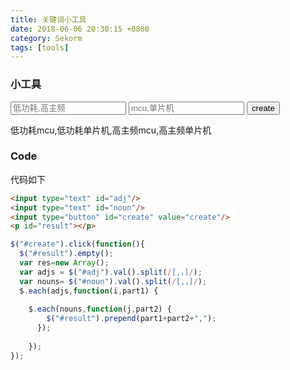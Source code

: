 ```yaml
---
title: 关键词小工具
date: 2018-06-06 20:30:15 +0800
category: Sekorm
tags: [tools]
---
```


### 小工具

<input type="text" id="adj" placeholder="低功耗,高主频"/>
<input type="text" id="noun" placeholder="mcu,单片机"/>
<input type="button" id="create" value="create"/>
<p id="result">低功耗mcu,低功耗单片机,高主频mcu,高主频单片机</p> 

<script>
$("#create").click(function(){
  $("#result").empty();
  var res=new Array();
  var adjs = $("#adj").val().split(/[,，]/);
  var nouns= $("#noun").val().split(/[,，]/);
  $.each(adjs,function(i,part1) {
    
    $.each(nouns,function(j,part2) {
        $("#result").prepend(part1+part2+",");
      });
    
    });
});
</script>

### Code

代码如下

```html
<input type="text" id="adj"/>
<input type="text" id="noun"/>
<input type="button" id="create" value="create"/>
<p id="result"></p> 
```

```js
$("#create").click(function(){
  $("#result").empty();
  var res=new Array();
  var adjs = $("#adj").val().split(/[,，]/);
  var nouns= $("#noun").val().split(/[,，]/);
  $.each(adjs,function(i,part1) {
    
    $.each(nouns,function(j,part2) {
        $("#result").prepend(part1+part2+",");
      });
    
    });
});
```
